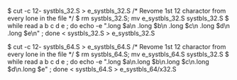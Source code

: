 
$ cut -c 12- systbls_32.S > e_systbls_32.S /* Revome 1st 12 charactor from every lone in the file */
$ rm systbls_32.S; mv e_systbls_32.S systbls_32.S
$ while read a b c d e ; do echo -e ".long $a\n .long $b\n .long $c\n .long $d\n .long $e\n" ; done < systbls_32.S > e_systbls_32.S

$ cut -c 12- systbls_64.S > e_systbls_64.S /* Revome 1st 12 charactor from every lone in the file */
$ rm systbls_64.S; mv e_systbls_64.S systbls_32.S
$ while read a b c d e ; do echo -e ".long $a\n.long $b\n.long $c\n.long $d\n.long $e" ; done < systbls_64.S > e_systbls_64/x32.S